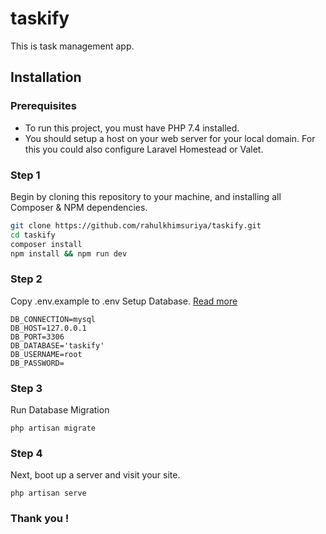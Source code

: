 # taskify

This is task management app.

## Installation

### Prerequisites

-   To run this project, you must have PHP 7.4 installed.
-   You should setup a host on your web server for your local domain. For this you could also configure Laravel Homestead or Valet.

### Step 1

Begin by cloning this repository to your machine, and installing all Composer & NPM dependencies.

```bash
git clone https://github.com/rahulkhimsuriya/taskify.git
cd taskify
composer install
npm install && npm run dev
```

### Step 2

Copy .env.example to .env
Setup Database. <a href="https://laravel.com/docs/7.x/database">Read more</a>

```
DB_CONNECTION=mysql
DB_HOST=127.0.0.1
DB_PORT=3306
DB_DATABASE='taskify'
DB_USERNAME=root
DB_PASSWORD=
```

### Step 3

Run Database Migration

```
php artisan migrate
```

### Step 4

Next, boot up a server and visit your site.

```
php artisan serve
```

### Thank you !
